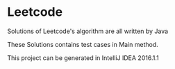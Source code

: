 # Leetcode
Solutions of Leetcode's algorithm are all written by Java

These Solutions contains test cases in Main method.

This project can be generated in IntelliJ IDEA 2016.1.1

